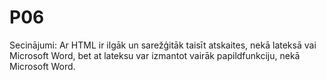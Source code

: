 # P06
Secinājumi: Ar HTML ir ilgāk un sarežģitāk taisīt atskaites, nekā lateksā vai Microsoft Word, bet at lateksu var izmantot vairāk papildfunkciju, nekā Microsoft Word.
